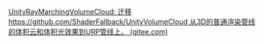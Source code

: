 [UnityRayMarchingVolumeCloud: 迁移 https://github.com/ShaderFallback/UnityVolumeCloud 从3D的普通渲染管线的体积云和体积光效果到URP管线上。 (gitee.com)](https://gitee.com/FB-dtalker/unity-ray-marching-volume-cloud)